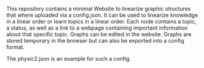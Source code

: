 
This repository contains a minimal Website to linearize graphic structures that where uploaded via a config.json. 
It can be used to linearize knowledge in a linear order or learn topics in a linear order. 
Each node contains a topic, a status, as well as a link to a webpage containing important information about that specific topic. 
Graphs can be edited in the website. Graphs are stored temporary in the browser but can also be exported into a config format.

The physic2.json is an example for such a config. 